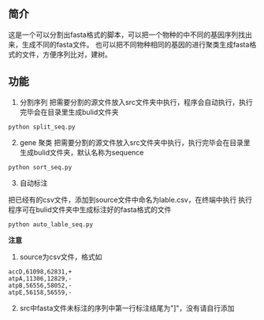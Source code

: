 ## 简介
这是一个可以分割出fasta格式的脚本，可以把一个物种的中不同的基因序列找出来，生成不同的fasta文件。
也可以把不同物种相同的基因的进行聚类生成fasta格式的文件，方便序列比对，建树。

## 功能
1. 分割序列
 把需要分割的源文件放入src文件夹中执行，程序会自动执行，执行完毕会在目录里生成bulid文件夹
```shell script
python split_seq.py
```
2. gene 聚类
把需要分割的源文件放入src文件夹中执行，执行完毕会在目录里生成bulid文件夹，默认名称为sequence
```shell script
python sort_seq.py
```
3. 自动标注

把已经有的csv文件，添加到source文件中命名为lable.csv，在终端中执行
执行程序可在bulid文件夹中生成标注好的fasta格式的文件
```shell script
python auto_lable_seq.py
```

**注意**
1. source为csv文件，格式如
```
accD,61098,62831,+
atpA,11306,12829,-
atpB,56556,58052,-
atpE,56158,56559,-
```
2. src中fasta文件未标注的序列中第一行标注结尾为"]"，没有请自行添加


